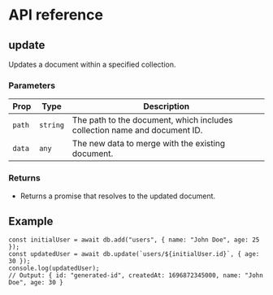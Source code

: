 # API reference

## update

Updates a document within a specified collection.

### Parameters

| Prop   | Type     | Description                                                               |
|--------|----------|---------------------------------------------------------------------------|
| `path` | `string` | The path to the document, which includes collection name and document ID. |
| `data` | `any`    | The new data to merge with the existing document.                         |

### Returns

- Returns a promise that resolves to the updated document.

## Example

```js{2}
const initialUser = await db.add("users", { name: "John Doe", age: 25 });
const updatedUser = await db.update(`users/${initialUser.id}`, { age: 30 });
console.log(updatedUser);
// Output: { id: "generated-id", createdAt: 1696872345000, name: "John Doe", age: 30 }
```

